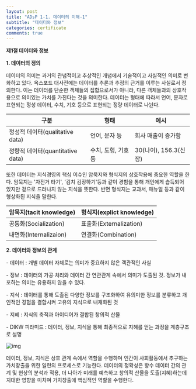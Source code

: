 ```yaml
---
layout: post
title: "ADsP 1-1. 데이터의 이해-1"
subtitle: "데이터와 정보"
categories: certificate
comments: true
---
```


**제1절 데이터와 정보**

**1. 데이터의 정의**

데이터의 의미는 과거의 관념적이고 추상적인 개념에서 기술적이고 사실적인 의미로 변화하고 있다. 옥스포드 대사전에는 데이터를 추론과 추정의 근거를 이루는 사실로서 정의한다. 이는 데이터를 단순한 객체들의 집합으로서가 아니라, 다른 객체들과의 상호작용으로 의미있는 가치를 가진다는 것을 의미한다. 데이터는 형태에 따라서 언어, 문자로 표현되는 정성 데이터, 수치, 기호 등으로 표현되는 정량 데이터로 나뉜다.

| **구분**                         | **형태**            | **예시**              |
| -------------------------------- | ------------------- | --------------------- |
| 정성적 데이터(qualitative data)  | 언어, 문자 등       | 회사 매출이 증가함    |
| 정량적 데이터(quantitative data) | 수치, 도형, 기호 등 | 30(나이), 156.3(신장) |

또한 데이터는 지식경영의 핵심 이슈인 암묵지와 형식지의 상호작용에 중요한 역할을 한다. 암묵지는 '자전거 타기', '김치 김장하기'등과 같이 경험을 통해 개인에게 습득되어 있지만 겉으로 드러나지 않는 지식을 뜻한다. 반면 형식지는 교과서, 매뉴얼 등과 같이 형상화된 지식을 말한다.

| **암묵지(tacit knowledge)** | **형식지(explict knowledge)** |
| --------------------------- | ----------------------------- |
| 공통화(Socialization)       | 표출화(Externalization)       |
| 내면화(Internalizaion)      | 연결화(Combination)           |



**2. 데이터와 정보의 관계**

\- 데이터 : 개별 데이터 자체로는 의미가 중요하지 않은 객관적인 사실

\- 정보 : 데이터의 가공∙처리와 데이터 간 연관관계 속에서 의미가 도출된 것. 정보가 내포하는 의미는 유용하지 않을 수 있다.

\- 지식 : 데이터를 통해 도출된 다양한 정보를 구조화하여 유의미한 정보를 분류하고 개인적인 경험을 결합시켜 고유의 지식으로 내재화된 것

\- 지혜 : 지식의 축적과 아이디어가 결합된 창의적 산물

\- DIKW 피라미드 : 데이터, 정보, 지식을 통해 최종적으로 지혜를 얻는 과정을 계층구조로 설명



﻿![img](https://blogfiles.pstatic.net/MjAxOTAyMjVfMTU0/MDAxNTUxMDgzODE3OTc2.D9SeyfZHn5bZJdSasqVaMBbI-P-yp4bfWc8IpgCRkEMg.Qp-ET7E4gZt4vaBldZqRJ4K5KlHVav7i1MLDT3S_0Cwg.JPEG.2heewoong/DIKW.jpg?type=w1)

﻿﻿데이터, 정보, 지식은 상호 관계 속에서 역할을 수행하며 인간이 사회활동에서 추구하는 가치창출을 위한 일련의 프로세스로 기능한다. 데이터의 정확성은 향수 데이터 간의 관계 및 현상의 분석과 적용, 더 나아가 미래를 예측하고 창의적 산물을 도출(지혜)하는데 지대한 영향을 미치며 가치창출에 핵심적인 역할을 수행한다.